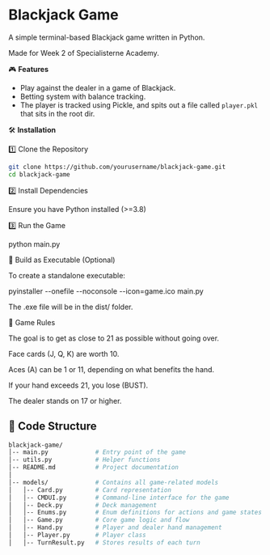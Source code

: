 # Blackjack Game

A simple terminal-based Blackjack game written in Python.

Made for Week 2 of Specialisterne Academy.

🎮 **Features**
- Play against the dealer in a game of Blackjack.
- Betting system with balance tracking.
- The player is tracked using Pickle, and spits out a file called `player.pkl` that sits in the root dir.

🛠️ **Installation**

1️⃣ Clone the Repository

```bash
git clone https://github.com/yourusername/blackjack-game.git
cd blackjack-game
```

2️⃣ Install Dependencies

Ensure you have Python installed (>=3.8)

3️⃣ Run the Game

python main.py

🔨 Build as Executable (Optional)

To create a standalone executable:

pyinstaller --onefile --noconsole --icon=game.ico main.py

The .exe file will be in the dist/ folder.

🎯 Game Rules

The goal is to get as close to 21 as possible without going over.

Face cards (J, Q, K) are worth 10.

Aces (A) can be 1 or 11, depending on what benefits the hand.

If your hand exceeds 21, you lose (BUST).

The dealer stands on 17 or higher.

## 📜 Code Structure

```bash
blackjack-game/
│-- main.py             # Entry point of the game
│-- utils.py            # Helper functions
│-- README.md           # Project documentation
│
│-- models/             # Contains all game-related models
│   │-- Card.py         # Card representation
│   │-- CMDUI.py        # Command-line interface for the game
│   │-- Deck.py         # Deck management
│   │-- Enums.py        # Enum definitions for actions and game states
│   │-- Game.py         # Core game logic and flow
│   │-- Hand.py         # Player and dealer hand management
│   │-- Player.py       # Player class
│   │-- TurnResult.py   # Stores results of each turn
```